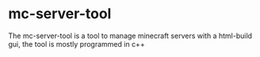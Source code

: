 # mc-server-tool

The mc-server-tool is a tool to manage minecraft servers
with a html-build gui, the tool is mostly programmed in c++
